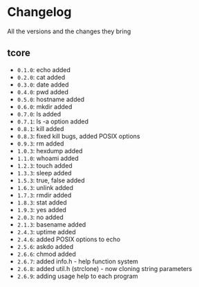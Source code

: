 # Changelog
All the versions and the changes they bring

## tcore
- `0.1.0`: echo added
- `0.2.0`: cat added
- `0.3.0`: date added
- `0.4.0`: pwd added
- `0.5.0`: hostname added
- `0.6.0`: mkdir added
- `0.7.0`: ls added
- `0.7.1`: ls -a option added
- `0.8.1`: kill added
- `0.8.3`: fixed kill bugs, added POSIX options
- `0.9.3`: rm added
- `1.0.3`: hexdump added
- `1.1.0`: whoami added
- `1.2.3`: touch added
- `1.3.3`: sleep added
- `1.5.3`: true, false added
- `1.6.3`: unlink added
- `1.7.3`: rmdir added
- `1.8.3`: stat added
- `1.9.3`: yes added
- `2.0.3`: no added
- `2.1.3`: basename added
- `2.4.3`: uptime added
- `2.4.6`: added POSIX options to echo
- `2.5.6`: askdo added
- `2.6.6`: chmod added
- `2.6.7`: added info.h - help function system
- `2.6.8`: added util.h (strclone) - now cloning string parameters
- `2.6.9`: adding usage help to each program
